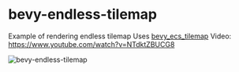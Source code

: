 # bevy-endless-tilemap

Example of rendering endless tilemap
Uses [bevy_ecs_tilemap](https://github.com/StarArawn/bevy_ecs_tilemap)
Video: https://www.youtube.com/watch?v=NTdktZBUCG8

![bevy-endless-tilemap](https://user-images.githubusercontent.com/30506/202193551-a2f2044f-5f4b-4f35-b60f-94dafd0c6c7f.png)
